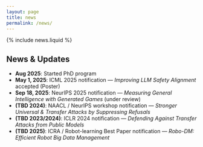 ```yaml
---
layout: page
title: news
permalink: /news/
---
```


{% include news.liquid %}

<h2>News & Updates</h2>
<ul>
  <li><strong>Aug 2025</strong>: Started PhD program</li>
  <li><strong>May 1, 2025</strong>: ICML 2025 notification — <em>Improving LLM Safety Alignment</em> accepted (Poster)</li>
  <li><strong>Sep 18, 2025</strong>: NeurIPS 2025 notification — <em>Measuring General Intelligence with Generated Games</em> (under review)</li>
  <li><strong>(TBD 2024)</strong>: NAACL / NeurIPS workshop notification — <em>Stronger Universal & Transfer Attacks by Suppressing Refusals</em></li>
  <li><strong>(TBD 2023/2024)</strong>: ICLR 2024 notification — <em>Defending Against Transfer Attacks from Public Models</em></li>
  <li><strong>(TBD 2025)</strong>: ICRA / Robot-learning Best Paper notification — <em>Robo-DM: Efficient Robot Big Data Management</em></li>
</ul>
